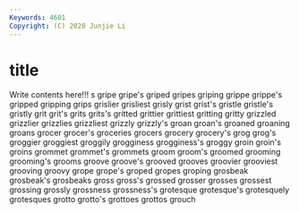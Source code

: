 ```yaml
---
Keywords: 4601
Copyright: (C) 2020 Junjie Li
---
```


# title

Write contents here!!!
s 
gripe 
gripe's
griped 
gripes 
griping 
grippe 
grippe's 
gripped 
gripping 
grips 
grislier 
grisliest
grisly 
grist 
grist's 
gristle 
gristle's 
gristly 
grit 
grit's 
grits 
grits's
gritted 
grittier 
grittiest 
gritting 
gritty 
grizzled 
grizzlier 
grizzlies 
grizzliest 
grizzly
grizzly's 
groan 
groan's 
groaned 
groaning 
groans 
grocer 
grocer's 
groceries 
grocers
grocery 
grocery's 
grog 
grog's 
groggier 
groggiest 
groggily 
grogginess 
grogginess's 
groggy
groin 
groin's 
groins 
grommet 
grommet's 
grommets 
groom 
groom's 
groomed 
grooming
grooming's 
grooms 
groove 
groove's 
grooved 
grooves 
groovier 
grooviest 
grooving 
groovy
grope 
grope's 
groped 
gropes 
groping 
grosbeak 
grosbeak's 
grosbeaks 
gross 
gross's
grossed 
grosser 
grosses 
grossest 
grossing 
grossly 
grossness 
grossness's 
grotesque 
grotesque's
grotesquely 
grotesques 
grotto 
grotto's 
grottoes 
grottos 
grouch 

